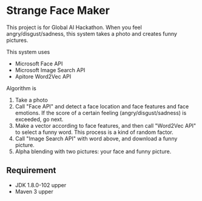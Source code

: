 # Strange Face Maker
This project is for Global AI Hackathon.
When you feel angry/disgust/sadness, this system takes a photo and creates funny pictures. 

This system uses 
- Microsoft Face API
- Microsoft Image Search API
- Apitore Word2Vec API

Algorithm is 
1. Take a photo
2. Call "Face API" and detect a face location and face features and face emotions. If the score of a certain feeling (angry/disgust/sadness) is exceeded, go next.
3. Make a vector according to face features, and then call "Word2Vec API" to select a funny word. This process is a kind of random factor.
4. Call "Image Search API" with word above, and download a funny picture.
5. Alpha blending with two pictures: your face and funny picture.

## Requirement
- JDK 1.8.0-102 upper
- Maven 3 upper